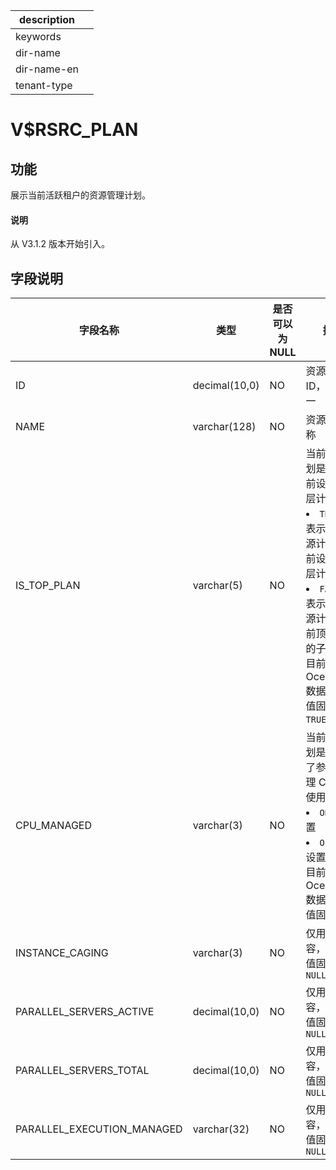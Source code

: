 |description||
|---|---|
|keywords||
|dir-name||
|dir-name-en||
|tenant-type||

# V$RSRC_PLAN

## 功能

展示当前活跃租户的资源管理计划。

<main id="notice" type='explain'>
  <h4>说明</h4>
  <p>从 V3.1.2 版本开始引入。</p>
</main>

## 字段说明

|            字段名称            |      类型       | 是否可以为 NULL |                       描述                       |
|----------------------------|---------------|------------|--------------------------------------------------------------------------------|
| ID                         | decimal(10,0)        | NO         | 资源计划 ID，全局唯一                                  |
| NAME                       | varchar(128) | NO         | 资源计划名称                                        |
| IS_TOP_PLAN                | varchar(5)   | NO         | 当前资源计划是否为当前设定的顶层计划：  </li><li> `TRUE`：表示当前资源计划是当前设定的顶层计划    </li><li> `FALSE`：表示当前资源计划是当前顶层计划的子计划  <br>  目前，OceanBase 数据库中该值固定为 `TRUE` |
| CPU_MANAGED                | varchar(3)   | NO         | 当前资源计划是否设置了参数来管理 CPU 的使用率：  </li><li> `ON`：已设置    </li><li> `OFF`：未设置  <br>  目前，OceanBase 数据库中该值固定为 `ON`                               |
| INSTANCE_CAGING            | varchar(3)   | NO         | 仅用于兼容，目前该值固定为 `NULL`                          |
| PARALLEL_SERVERS_ACTIVE    | decimal(10,0)        | NO         | 仅用于兼容，目前该值固定为 `NULL`                          |
| PARALLEL_SERVERS_TOTAL     | decimal(10,0)        | NO         | 仅用于兼容，目前该值固定为 `NULL`                          |
| PARALLEL_EXECUTION_MANAGED | varchar(32)  | NO         | 仅用于兼容，目前该值固定为 `NULL`                          |
